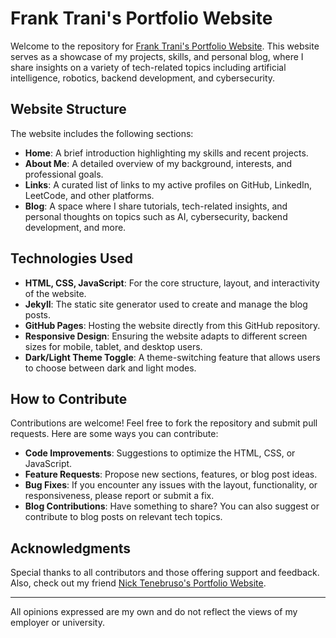 # Frank Trani's Portfolio Website

Welcome to the repository for [Frank Trani's Portfolio Website](https://ftrani.com). This website serves as a showcase of my projects, skills, and personal blog, where I share insights on a variety of tech-related topics including artificial intelligence, robotics, backend development, and cybersecurity.

## Website Structure

The website includes the following sections:

- **Home**: A brief introduction highlighting my skills and recent projects.
- **About Me**: A detailed overview of my background, interests, and professional goals.
- **Links**: A curated list of links to my active profiles on GitHub, LinkedIn, LeetCode, and other platforms.
- **Blog**: A space where I share tutorials, tech-related insights, and personal thoughts on topics such as AI, cybersecurity, backend development, and more.

## Technologies Used

- **HTML, CSS, JavaScript**: For the core structure, layout, and interactivity of the website.
- **Jekyll**: The static site generator used to create and manage the blog posts.
- **GitHub Pages**: Hosting the website directly from this GitHub repository.
- **Responsive Design**: Ensuring the website adapts to different screen sizes for mobile, tablet, and desktop users.
- **Dark/Light Theme Toggle**: A theme-switching feature that allows users to choose between dark and light modes.

## How to Contribute

Contributions are welcome! Feel free to fork the repository and submit pull requests. Here are some ways you can contribute:

- **Code Improvements**: Suggestions to optimize the HTML, CSS, or JavaScript.
- **Feature Requests**: Propose new sections, features, or blog post ideas.
- **Bug Fixes**: If you encounter any issues with the layout, functionality, or responsiveness, please report or submit a fix.
- **Blog Contributions**: Have something to share? You can also suggest or contribute to blog posts on relevant tech topics.


## Acknowledgments

Special thanks to all contributors and those offering support and feedback. Also, check out my friend [Nick Tenebruso's Portfolio Website](https://ntenebruso.com).

---

All opinions expressed are my own and do not reflect the views of my employer or university.
